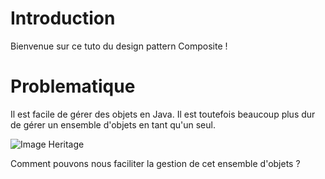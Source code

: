 # Introduction

Bienvenue sur ce tuto du design pattern Composite !

# Problematique

Il est facile de gérer des objets en Java.
Il est toutefois beaucoup plus dur de gérer un ensemble d'objets en tant qu'un seul.

![Image Heritage]()

Comment pouvons nous faciliter la gestion de cet ensemble d'objets ?
